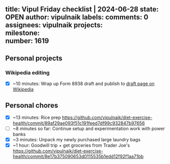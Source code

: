 title:	Vipul Friday checklist | 2024-06-28
state:	OPEN
author:	vipulnaik
labels:	
comments:	0
assignees:	vipulnaik
projects:	
milestone:	
number:	1619
--
## Personal projects

### Wikipedia editing

- [x] ~10 minutes: Wrap up Form 8938 draft and publish to [draft page on Wikipedia](https://en.wikipedia.org/wiki/Draft:Form_8938)

## Personal chores

- [x] ~13 minutes: Rice prep https://github.com/vipulnaik/diet-exercise-health/commit/89af29ae093f51c191feed7df99c932847b97656
- [ ] ~8 minutes so far: Continue setup and experimentation work with power banks
- [x] ~3 minutes: Unpack my newly purchased large laundry bags
- [x] ~1 hour: Goodwill trip + get groceries from Trader Joe's https://github.com/vipulnaik/diet-exercise-health/commit/8e17b375090653d0115535b1edd12f92f1aa71bb
